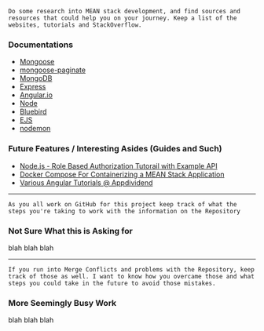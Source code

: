 `
Do some research into MEAN stack development, and find sources and resources that could help you on your journey. Keep a list of the websites, tutorials and StackOverflow.
`
### Documentations
- [Mongoose](https://mongoosejs.com/)
- [mongoose-paginate](https://www.npmjs.com/package/mongoose-paginate)
- [MongoDB](https://docs.mongodb.com/manual/)
- [Express](https://expressjs.com/)
- [Angular.io](https://angular.io/docs)
- [Node](https://nodejs.org/en/docs/)
- [Bluebird](http://bluebirdjs.com/docs/getting-started.html)
- [EJS](https://ejs.co/)
- [nodemon](https://nodemon.io/)

### Future Features / Interesting Asides (Guides and Such)
- [Node.js - Role Based Authorization Tutorail with Example API](http://jasonwatmore.com/post/2018/11/28/nodejs-role-based-authorization-tutorial-with-example-api)
- [Docker Compose For Containerizing a MEAN Stack Application](https://www.edureka.co/blog/docker-compose-containerizing-mean-stack-application/)
- [Various Angular Tutorials @ Appdividend](https://appdividend.com/tag/angular/)

---

`
As you all work on GitHub for this project keep track of what the steps you're taking to work with the information on the Repository
`
### Not Sure What this is Asking for
blah blah blah

---

`
If you run into Merge Conflicts and problems with the Repository, keep track of those as well. I want to know how you overcame those and what steps you could take in the future to avoid those mistakes.
`
### More Seemingly Busy Work
blah blah blah
